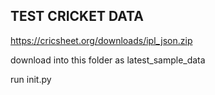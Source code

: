 ## TEST CRICKET DATA

https://cricsheet.org/downloads/ipl_json.zip

download into this folder as latest_sample_data

run init.py